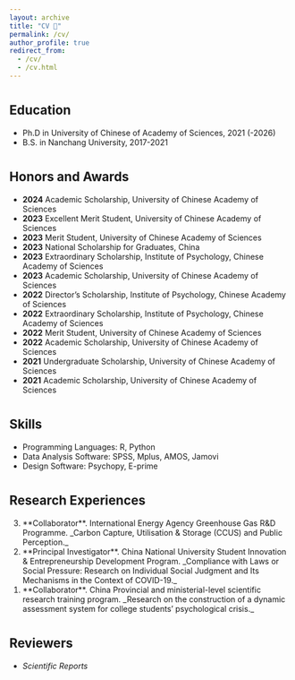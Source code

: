 ```yaml
---
layout: archive
title: "CV 👦"
permalink: /cv/
author_profile: true
redirect_from:
  - /cv/
  - /cv.html
---
```


<span style="font-size: 0.8em;">Education</span>
======
* Ph.D in University of Chinese of Academy of Sciences, 2021 (-2026)
* B.S. in Nanchang University, 2017-2021

<span style="font-size: 0.8em;">Honors and Awards</span>
======
* **2024** Academic Scholarship, University of Chinese Academy of Sciences
* **2023** Excellent Merit Student, University of Chinese Academy of Sciences
* **2023** Merit Student, University of Chinese Academy of Sciences 
* **2023** National Scholarship for Graduates, China 
* **2023** Extraordinary Scholarship, Institute of  Psychology, Chinese Academy of Sciences
* **2023** Academic Scholarship, University of Chinese Academy of Sciences
* **2022** Director’s Scholarship, Institute of  Psychology, Chinese Academy of Sciences
* **2022** Extraordinary Scholarship, Institute of  Psychology, Chinese Academy of Sciences
* **2022** Merit Student, University of Chinese Academy of Sciences 
* **2022** Academic Scholarship, University of Chinese Academy of Sciences
* **2021** Undergraduate Scholarship, University of Chinese Academy of Sciences
* **2021** Academic Scholarship, University of Chinese Academy of Sciences
  
<span style="font-size: 0.8em;">Skills</span>
======
* Programming Languages: R, Python
* Data Analysis Software: SPSS, Mplus, AMOS, Jamovi
* Design Software: Psychopy, E-prime
  
<span style="font-size: 0.8em;">Research Experiences</span>
======
<ol start="3">
  <li value="3">**Collaborator**. International Energy Agency Greenhouse Gas R&D Programme. _Carbon Capture, Utilisation & Storage (CCUS) and Public Perception._</li>
  <li value="2">**Principal Investigator**. China National University Student Innovation & Entrepreneurship Development Program. _Compliance with Laws or Social Pressure: Research on Individual Social Judgment and Its Mechanisms in the Context of COVID-19._</li>
  <li value="1">**Collaborator**. China Provincial and ministerial-level scientific research training program. _Research on the construction of a dynamic assessment system for college students’ psychological crisis._</li>
</ol>

<span style="font-size: 0.8em;">Reviewers</span>
======
* _Scientific Reports_
  
